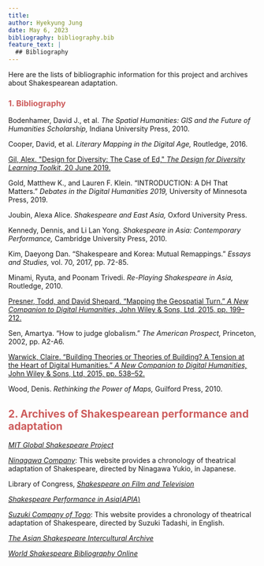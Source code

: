 ```yaml
---
title:
author: Hyekyung Jung
date: May 6, 2023
bibliography: bibliography.bib
feature_text: |
  ## Bibliography
---
```


Here are the lists of bibliographic information for this project and archives about Shakespearean adaptation.

### <span style="color: indianred;">1. Bibliography</span>

Bodenhamer, David J., et al. *The Spatial Humanities: GIS and the Future of Humanities Scholarship,* Indiana University Press, 2010.

Cooper, David, et al. *Literary Mapping in the Digital Age,* Routledge, 2016.

[Gil, Alex. "Design for Diversity: The Case of Ed," *The Design for Diversity Learning Toolkit,* 20 June 2019.](https://des4div.library.northeastern.edu/design-for-diversity-the-case-of-ed-alex-gil/)

Gold, Matthew K., and Lauren F. Klein. “INTRODUCTION: A DH That Matters.” *Debates in the Digital Humanities 2019,* University of Minnesota Press, 2019.

Joubin, Alexa Alice. *Shakespeare and East Asia,* Oxford University Press.

Kennedy, Dennis, and Li Lan Yong. *Shakespeare in Asia: Contemporary Performance,* Cambridge University Press, 2010.

Kim, Daeyong Dan. “Shakespeare and Korea: Mutual Remappings.” *Essays and Studies,* vol. 70, 2017, pp. 72-85.

Minami, Ryuta, and Poonam Trivedi. *Re-Playing Shakespeare in Asia,* Routledge, 2010.

[Presner, Todd, and David Shepard. “Mapping the Geospatial Turn.” *A New Companion to Digital Humanities,* John Wiley & Sons, Ltd, 2015, pp. 199–212.](https://doi.org/10.1002/9781118680605.ch14)

Sen, Amartya. “How to judge globalism.” *The American Prospect,* Princeton, 2002, pp. A2-A6.

[Warwick, Claire. “Building Theories or Theories of Building? A Tension at the Heart of Digital Humanities.” *A New Companion to Digital Humanities,* John Wiley & Sons, Ltd, 2015, pp. 538–52.](https://doi.org/10.1002/9781118680605.ch37)

Wood, Denis. *Rethinking the Power of Maps,* Guilford Press, 2010.
<br>


## <span style="color: indianred;">2. Archives of Shakespearean performance and adaptation</span>

[*MIT Global Shakespeare Project*](http://globalshakespeares.org/)

[*Ninagawa Company*](https://www.ninagawayukio.com/): This website provides a chronology of theatrical adaptation of Shakespeare, directed by Ninagawa Yukio, in Japanese.

Library of Congress, [*Shakespeare on Film and Television*](https://www.loc.gov/rr/mopic/)

[*Shakespeare Performance in Asia*(*APIA*)](http://web.mit.edu/shakespeare/asia/)

[*Suzuki Company of Togo*](https://www.scot-suzukicompany.com/en/): This website provides a chronology of theatrical adaptation of Shakespeare, directed by Suzuki Tadashi, in English.

[*The Asian Shakespeare Intercultural Archive*](http://a-s-i-a-web.org/en/home.php)

[*World Shakespeare Bibliography Online*](https://www.worldshakesbib.org)

